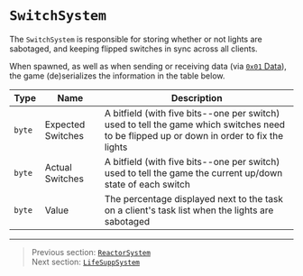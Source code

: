 # `SwitchSystem`

The `SwitchSystem` is responsible for storing whether or not lights are sabotaged, and keeping flipped switches in sync across all clients.

When spawned, as well as when sending or receiving data (via [`0x01` Data](../03_gamedata_and_gamedatato_message_types/01_data.md)), the game (de)serializes the information in the table below.

| Type | Name | Description |
| --- | --- | --- |
| `byte` | Expected Switches | A bitfield (with five bits--one per switch) used to tell the game which switches need to be flipped up or down in order to fix the lights |
| `byte` | Actual Switches | A bitfield (with five bits--one per switch) used to tell the game the current up/down state of each switch |
| `byte` | Value | The percentage displayed next to the task on a client's task list when the lights are sabotaged |

---

> Previous section: [`ReactorSystem`](01_reactorsystem.md)<br>
> Next section: [`LifeSuppSystem`](03_lifesuppsystem.md)
